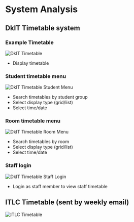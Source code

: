 # System Analysis

## DkIT Timetable system

### Example Timetable
![][dkit_timetable]
- Display timetable

### Student timetable menu
![][dkit_students]
- Search timetables by student group
- Select display type (grid/list)
- Select time/date

### Room timetable menu
![][dkit_rooms]
- Search timetables by room
- Select display type (grid/list)
- Select time/date

### Staff login
![][dkit_staff]
- Login as staff member to view staff timetable

## ITLC Timetable (sent by weekly email)
![][itlc_timetable]

<!-- Image Sources -->
[dkit_timetable]: dkit_timetable.png "DkIT Timetable"
[dkit_students]: dkit_timetable_menu_students.png "DkIT Timetable Student Menu"
[dkit_rooms]: dkit_timetable_menu_rooms.png "DkIT Timetable Room Menu"
[dkit_staff]: dkit_timetable_menu_staff_login.png "DkIT Timetable Staff Login"
[itlc_timetable]: itlc_timetable.png "ITLC Timetable"
